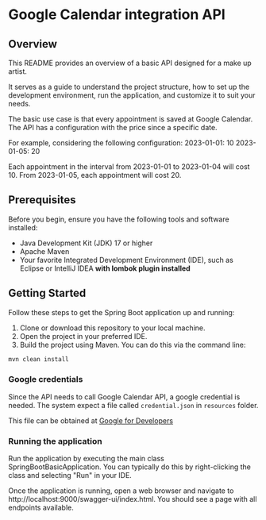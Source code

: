 # Google Calendar integration API

## Overview

This README provides an overview of a basic API designed for a make up artist.

It serves as a guide to understand the project structure, how to set up the development environment, run the application, and customize it to suit your needs.

The basic use case is that every appointment is saved at Google Calendar.
The API has a configuration with the price since a specific date.

For example, considering the following configuration:
2023-01-01: 10
2023-01-05: 20

Each appointment in the interval from 2023-01-01 to 2023-01-04 will cost 10.
From 2023-01-05, each appointment will cost 20.

## Prerequisites

Before you begin, ensure you have the following tools and software installed:

- Java Development Kit (JDK) 17 or higher
- Apache Maven
- Your favorite Integrated Development Environment (IDE), such as Eclipse or IntelliJ IDEA **with lombok plugin installed**

## Getting Started

Follow these steps to get the Spring Boot application up and running:

1. Clone or download this repository to your local machine.
1. Open the project in your preferred IDE.
1. Build the project using Maven. You can do this via the command line:

```bash
mvn clean install
```

### Google credentials

Since the API needs to call Google Calendar API, a google credential is needed.
The system expect a file called `credential.json` in `resources` folder.

This file can be obtained at [Google for Developers](https://developers.google.com/)

### Running the application

Run the application by executing the main class SpringBootBasicApplication. You can typically do this by right-clicking the class and selecting "Run" in your IDE.

Once the application is running, open a web browser and navigate to http://localhost:9000/swagger-ui/index.html. You should see a page with all endpoints available.
